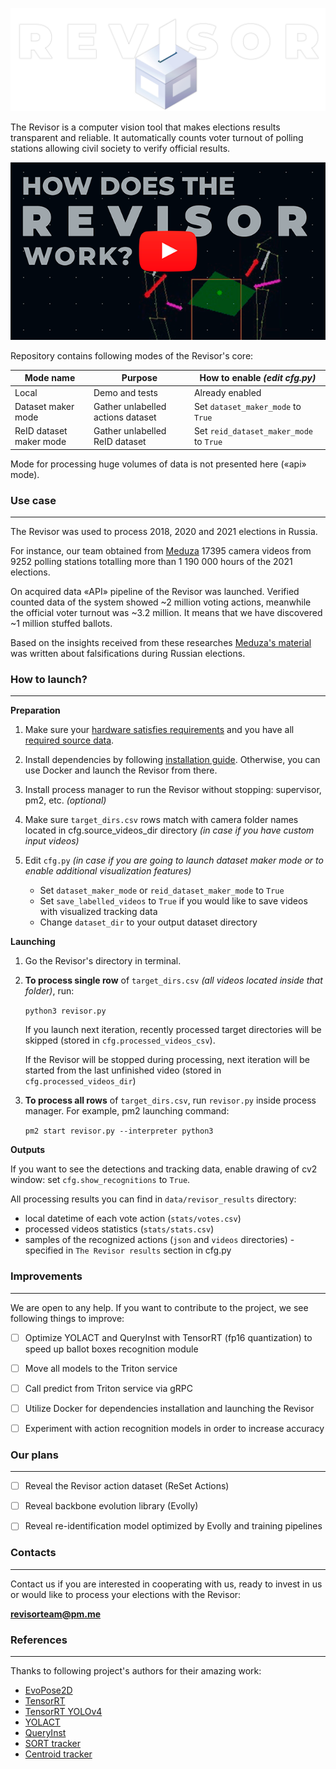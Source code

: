 
![The Revisor logo](docs/images/logo.png)

The Revisor is a computer vision tool that makes elections results transparent and reliable. 
It automatically counts voter turnout of polling stations allowing civil society 
to verify official results.

[![How does the Revisor work?](docs/images/preview_youtube.png)](https://www.youtube.com/watch?v=4KiZuIlc5wk)

Repository contains following modes of the Revisor's core:

| Mode name               | Purpose                           | How to enable _(edit cfg.py)_           |
|-------------------------|-----------------------------------|-----------------------------------------|
| Local                   | Demo and tests                    | Already enabled                         |
| Dataset maker mode      | Gather unlabelled actions dataset | Set `dataset_maker_mode` to `True`      |
| ReID dataset maker mode | Gather unlabelled ReID dataset    | Set `reid_dataset_maker_mode` to `True` |

Mode for processing huge volumes of data is not presented here («api» mode).

### Use case

---
The Revisor was used to process 2018, 2020 and 2021 elections in Russia.

For instance, our team obtained from [Meduza] 17395 camera videos from 9252 polling stations 
totalling more than 1 190 000 hours of the 2021 elections.

On acquired data «API» pipeline of the Revisor was launched. 
Verified counted data of the system showed ~2 million voting actions, 
meanwhile the official voter turnout was ~3.2 million. It means that we have discovered 
~1 million stuffed ballots.

Based on the insights received from these researches [Meduza's material] was written 
about falsifications during Russian elections.


### How to launch?

---
**Preparation**

1. Make sure your [hardware satisfies requirements] and you have all [required source data]. 

2. Install dependencies by following [installation guide]. 
Otherwise, you can use Docker and launch the Revisor from there.

3. Install process manager to run the Revisor without stopping: supervisor, pm2, etc. _(optional)_

4. Make sure `target_dirs.csv` rows match with camera folder names located in cfg.source_videos_dir directory  _(in case if you have custom input videos)_

5. Edit `cfg.py` _(in case if you are going to launch dataset maker mode or to enable additional visualization features)_

    * Set `dataset_maker_mode` or `reid_dataset_maker_mode` to `True`
    * Set `save_labelled_videos` to `True` if you would like to save videos with visualized tracking data
    * Change `dataset_dir` to your output dataset directory


**Launching**
1. Go the Revisor's directory in terminal.
2. **To process single row** of `target_dirs.csv` _(all videos located inside that folder)_, run:
    
    `python3 revisor.py`
    
    If you launch next iteration, recently processed target directories will be skipped 
    (stored in `cfg.processed_videos_csv`).

    If the Revisor will be stopped during processing, next iteration 
    will be started from the last unfinished video (stored in `cfg.processed_videos_dir`)

3. **To process all rows** of `target_dirs.csv`, run `revisor.py` inside process manager. 
For example, pm2 launching command:

    `pm2 start revisor.py --interpreter python3`

**Outputs**

If you want to see the detections and tracking data, enable drawing of cv2 window:
set `cfg.show_recognitions` to `True`.

All processing results you can find in `data/revisor_results` directory:

* local datetime of each vote action (`stats/votes.csv`)
* processed videos statistics (`stats/stats.csv`)
* samples of the recognized actions (`json` and `videos` directories) - specified in `The Revisor results` section in cfg.py   


### Improvements 

---

We are open to any help. If you want to contribute to the project, we see following things to improve:

- [ ] Optimize YOLACT and QueryInst with TensorRT (fp16 quantization) to speed up ballot boxes recognition module
- [ ] Move all models to the Triton service
- [ ] Call predict from Triton service via gRPC
- [ ] Utilize Docker for dependencies installation and launching the Revisor
- [ ] Experiment with action recognition models in order to increase accuracy 


### Our plans 

---

- [ ] Reveal the Revisor action dataset (ReSet Actions)
- [ ] Reveal backbone evolution library (Evolly)
- [ ] Reveal re-identification model optimized by Evolly and training pipelines


### Contacts

---

Contact us if you are interested in cooperating with us, ready to invest 
in us or would like to process your elections with the Revisor: 

**revisorteam@pm.me**


### References 

---

Thanks to following project's authors for their amazing work:
* [EvoPose2D](https://github.com/wmcnally/evopose2d)
* [TensorRT](https://github.com/NVIDIA/TensorRT)
* [TensorRT YOLOv4](https://github.com/jkjung-avt/tensorrt_demos)
* [YOLACT](https://github.com/dbolya/yolact)
* [QueryInst](https://github.com/hustvl/QueryInst)
* [SORT tracker](https://github.com/abewley/sort)
* [Centroid tracker](https://pyimagesearch.com/2018/07/23/simple-object-tracking-with-opencv/)


[Meduza]: https://meduza.io/en/
[Meduza's material]: https://meduza.io/en/feature/2022/08/12/17-1-million-stuffed-ballots
[hardware satisfies requirements]: docs/HARDWARE_REQUIREMENTS.MD
[required source data]: docs/DATA_REQUIREMENTS.MD
[installation guide]: docs/INSTALLATION.MD
